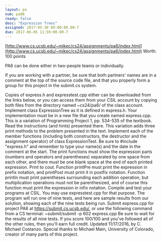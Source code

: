 ```yaml
---
layout: pa
num: pa06	
ready: false
desc: "Expression Trees"
assigned: 2017-05-30 09:00:00.00-7
due: 2017-06-05 11:59:00.00-7
---
```


[http://www.cs.ucsb.edu/~mikec/cs24/assignments/pa6/index.html](http://www.cs.ucsb.edu/~mikec/cs24/assignments/pa6/index.html) 
Worth: 100 points

PA6 can be done either in two-people teams or individually.

If you are working with a partner, be sure that both partners' names are in a comment at the top of the source code file, and that you properly form a group for this project in the submit.cs system.

Copies of express.h and expresstest.cpp either can be downloaded from the links below, or you can access them from your CSIL account by copying both files from the directory named ~cs24/pa6/ of the class account.
Implement class ExpressionTree as it is defined in express.h. Your implementation must be in a new file that you create named express.cpp.
This is a variation of Programming Project 1, pp. 534-535 of the textbook. Read the instructions (and hints) presented there. This variation adds three print methods to the problem presented in the text.
Implement each of the member functions (including both constructors, the destructor and the assignment operator) of class ExpressionTest.
Be sure to #include "express.h" and remember to type your name(s) and the date in the comment at the start.
The print functions must show the expression parts (numbers and operators and parentheses) separated by one space from each other, and there must be one blank space at the end of each printed expression. Print to cout.
Function printPre must print the expression in prefix notation, and printPost must print it in postfix notation. Function printIn must print parentheses surrounding each addition operation, but multiplication operations must not be parenthesized, and of course this function must print the expression in infix notation.
Compile and test your programs at CSIL. You may use expresstest.cpp for that purpose. The program will run one of nine tests, and here are sample results from our solution, showing each of the nine tests being run.
Submit express.cpp for project PA6 at https://submit.cs.ucsb.edu/, or use the following command from a CS terminal:
~submit/submit -p 602 express.cpp
Be sure to wait for the results of all nine tests. If you score 100/100 and you've followed all of the other rules, then you'll earn full credit.
Updated 11/17/2016, by C. Michael Costanzo.
Special thanks to Michael Main, University of Colorado, creator of many parts of this project.